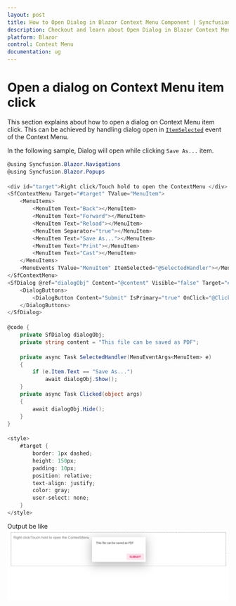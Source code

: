 ```yaml
---
layout: post
title: How to Open Dialog in Blazor Context Menu Component | Syncfusion
description: Checkout and learn about Open Dialog in Blazor Context Menu component of Syncfusion, and more details.
platform: Blazor
control: Context Menu
documentation: ug
---
```


# Open a dialog on Context Menu item click

This section explains about how to open a dialog on Context Menu item click. This can be achieved by handling dialog open in [`ItemSelected`](https://help.syncfusion.com/cr/blazor/Syncfusion.Blazor.Navigations.MenuEvents-1.html#Syncfusion_Blazor_Navigations_MenuEvents_1_ItemSelected) event of the Context Menu.

In the following sample, Dialog will open while clicking `Save As...` item.

```csharp
@using Syncfusion.Blazor.Navigations
@using Syncfusion.Blazor.Popups

<div id="target">Right click/Touch hold to open the ContextMenu </div>
<SfContextMenu Target="#target" TValue="MenuItem">
    <MenuItems>
        <MenuItem Text="Back"></MenuItem>
        <MenuItem Text="Forward"></MenuItem>
        <MenuItem Text="Reload"></MenuItem>
        <MenuItem Separator="true"></MenuItem>
        <MenuItem Text="Save As..."></MenuItem>
        <MenuItem Text="Print"></MenuItem>
        <MenuItem Text="Cast"></MenuItem>
    </MenuItems>
    <MenuEvents TValue="MenuItem" ItemSelected="@SelectedHandler"></MenuEvents>
</SfContextMenu>
<SfDialog @ref="dialogObj" Content="@content" Visible="false" Target="#target" Width="200px" Height="110px">
    <DialogButtons>
        <DialogButton Content="Submit" IsPrimary="true" OnClick="@Clicked"></DialogButton>
    </DialogButtons>
</SfDialog>

@code {
    private SfDialog dialogObj;
    private string content = "This file can be saved as PDF";

    private async Task SelectedHandler(MenuEventArgs<MenuItem> e)
    {
        if (e.Item.Text == "Save As...")
            await dialogObj.Show();
    }
    private async Task Clicked(object args)
    {
        await dialogObj.Hide();
    }
}

<style>
    #target {
        border: 1px dashed;
        height: 150px;
        padding: 10px;
        position: relative;
        text-align: justify;
        color: gray;
        user-select: none;
    }
</style>

```

Output be like
![Context Menu Sample](./../images/dialog.png)